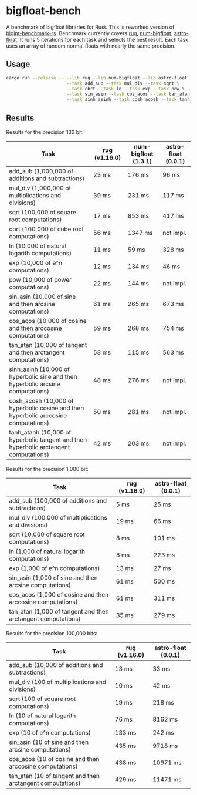# bigfloat-bench

A benchmark of bigfloat libraries for Rust. This is reworked version of [bigint-benchmark-rs](https://github.com/tczajka/bigint-benchmark-rs).
Benchmark currently covers [rug](https://crates.io/crates/rug), [num-bigfloat](https://crates.io/crates/num-bigfloat), [astro-float](https://crates.io/crates/astro-float). It runs 5 iterations for each task and selects the best result. Each task uses an array of random normal floats with nearly the same precision.

## Usage

``` sh
cargo run --release -- --lib rug --lib num-bigfloat --lib astro-float -n 5 \
                       --task add_sub --task mul_div --task sqrt \
                       --task cbrt --task ln --task exp --task pow \
                       --task sin_asin --task cos_acos --task tan_atan \
                       --task sinh_asinh --task cosh_acosh --task tanh_atanh
```

## Results

Results for the precision 132 bit:

| Task                                                                                   | rug (v1.16.0) | num-bigfloat (1.3.1) | astro-float (0.0.1) |
| --------------                                                                         | ------- | ------ | ------ |
|    add_sub (1,000,000 of additions and subtractions)                                   |  23 ms  |   176 ms  |    96 ms  |
|    mul_div (1,000,000 of multiplications and divisions)                                |  39 ms  |   231 ms  |   117 ms  |
|       sqrt (100,000 of square root computations)                                       |  17 ms  |   853 ms  |   417 ms  |
|       cbrt (100,000 of cube root computations)                                         |  56 ms  |  1347 ms  | not impl. |
|         ln (10,000 of natural logarith computations)                                   |  11 ms  |    59 ms  |   328 ms  |
|        exp (10,000 of e^n computations)                                                |  12 ms  |   134 ms  |    46 ms  |
|        pow (10,000 of power computations)                                              |  22 ms  |   144 ms  | not impl. |
|   sin_asin (10,000 of sine and then arcsine computations)                              |  61 ms  |   265 ms  |   673 ms  |
|   cos_acos (10,000 of cosine and then arccosine computations)                          |  59 ms  |   268 ms  |   754 ms  |
|   tan_atan (10,000 of tangent and then arctangent computations)                        |  58 ms  |   115 ms  |   563 ms  |
| sinh_asinh (10,000 of hyperbolic sine and then hyperbolic arcsine computations)        |  48 ms  |   276 ms  | not impl. |
| cosh_acosh (10,000 of hyperbolic cosine and then hyperbolic arccosine computations)    |  50 ms  |   281 ms  | not impl. |
| tanh_atanh (10,000 of hyperbolic tangent and then hyperbolic arctangent computations)  |  42 ms  |   203 ms  | not impl. |

Results for the precision 1,000 bit:

| Task                                                                                   | rug (v1.16.0) | astro-float (0.0.1) |
| --------------                                                                         | ------ | ------ |
|    add_sub (100,000 of additions and subtractions)                                   |   5 ms |  25 ms |
|    mul_div (100,000 of multiplications and divisions)                                |  19 ms |  66 ms |
|       sqrt (10,000 of square root computations)                                       |   8 ms | 101 ms |
|         ln (1,000 of natural logarith computations)                                   |   8 ms | 223 ms |
|        exp (1,000 of e^n computations)                                                |  13 ms |  27 ms |
|   sin_asin (1,000 of sine and then arcsine computations)                              |  61 ms | 500 ms |
|   cos_acos (1,000 of cosine and then arccosine computations)                          |  61 ms | 311 ms |
|   tan_atan (1,000 of tangent and then arctangent computations)                        |  35 ms | 279 ms |


Results for the precision 100,000 bits:


| Task                                                                                   | rug (v1.16.0) | astro-float (0.0.1) |
| --------------                                                                         | ------- | -------- |
|    add_sub (10,000 of additions and subtractions)                                      |   13 ms |    33 ms |
|    mul_div (100 of multiplications and divisions)                                      |   10 ms |    42 ms |
|       sqrt (100 of square root computations)                                           |   19 ms |   218 ms |
|         ln (10 of natural logarith computations)                                       |   76 ms |  8162 ms |
|        exp (10 of e^n computations)                                                    |  133 ms |   242 ms |
|   sin_asin (10 of sine and then arcsine computations)                                  |  435 ms |  9718 ms |
|   cos_acos (10 of cosine and then arccosine computations)                              |  438 ms | 10971 ms |
|   tan_atan (10 of tangent and then arctangent computations)                            |  429 ms | 11471 ms |
